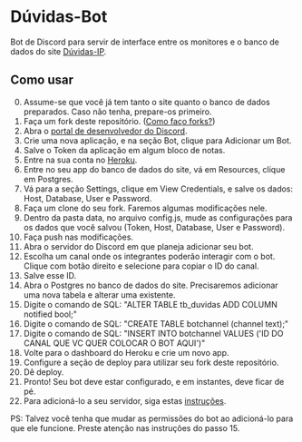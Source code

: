 # Dúvidas-Bot

Bot de Discord para servir de interface entre os monitores e o banco de dados do site [Dúvidas-IP](https://github.com/yrmeww/Duvidas-IP).

## Como usar
0. Assume-se que você já tem tanto o site quanto o banco de dados preparados. Caso não tenha, prepare-os primeiro.
1. Faça um fork deste repositório. ([Como faço forks?](https://docs.github.com/en/get-started/quickstart/fork-a-repo))
2. Abra o [portal de desenvolvedor do Discord](https://discord.com/developers/applications).
3. Crie uma nova aplicação, e na seção Bot, clique para Adicionar um Bot.
4. Salve o Token da aplicação em algum bloco de notas.
5. Entre na sua conta no [Heroku](https://dashboard.heroku.com/apps).
6. Entre no seu app do banco de dados do site, vá em Resources, clique em Postgres.
7. Vá para a seção Settings, clique em View Credentials, e salve os dados: Host, Database, User e Password.
8. Faça um clone do seu fork. Faremos algumas modificações nele.
9. Dentro da pasta data, no arquivo config.js, mude as configurações para os dados que você salvou (Token, Host, Database, User e Password).
10. Faça push nas modificações.
11. Abra o servidor do Discord em que planeja adicionar seu bot.
12. Escolha um canal onde os integrantes poderão interagir com o bot. Clique com botão direito e selecione para copiar o ID do canal.
13. Salve esse ID.
14. Abra o Postgres no banco de dados do site. Precisaremos adicionar uma nova tabela e alterar uma existente.
16. Digite o comando de SQL: "ALTER TABLE tb_duvidas ADD COLUMN notified bool;"
17. Digite o comando de SQL: "CREATE TABLE botchannel (channel text);"
18. Digite o comando de SQL: "INSERT INTO botchannel VALUES ('ID DO CANAL QUE VC QUER COLOCAR O BOT AQUI')"
19. Volte para o dashboard do Heroku e crie um novo app.
20. Configure a seção de deploy para utilizar seu fork deste repositório.
21. Dê deploy.
22. Pronto! Seu bot deve estar configurado, e em instantes, deve ficar de pé.
23. Para adicioná-lo a seu servidor, siga estas [instruções](https://discordjs.guide/preparations/adding-your-bot-to-servers.html#bot-invite-links).

PS: Talvez você tenha que mudar as permissões do bot ao adicioná-lo para que ele funcione. Preste atenção nas instruções do passo 15.